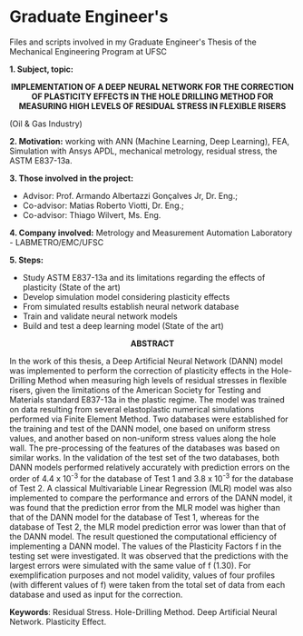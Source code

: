 # Graduate Engineer's 
Files and scripts involved in my Graduate Engineer's Thesis of the Mechanical Engineering Program at UFSC


**1. Subject, topic:** 

<p align="center">
  <strong>IMPLEMENTATION OF A DEEP NEURAL NETWORK FOR THE CORRECTION OF PLASTICITY EFFECTS IN THE HOLE DRILLING METHOD FOR MEASURING HIGH LEVELS OF RESIDUAL STRESS IN FLEXIBLE RISERS </strong>
</p>

(Oil & Gas Industry)

**2. Motivation:**  working with ANN (Machine Learning, Deep Learning), FEA, Simulation with Ansys APDL, mechanical metrology, residual stress, the ASTM E837-13a.

**3. Those involved in the project:** 

- Advisor:    Prof. Armando Albertazzi Gonçalves Jr, Dr. Eng.; 
- Co-advisor: Matias Roberto Viotti, Dr. Eng.; 
- Co-advisor: Thiago Wilvert, Ms. Eng.

**4. Company involved:** Metrology and Measurement Automation Laboratory - LABMETRO/EMC/UFSC

**5. Steps:**

  - Study ASTM E837-13a and its limitations regarding the effects of plasticity (State of the art)
  - Develop simulation model considering plasticity effects
  - From simulated results establish neural network database
  - Train and validate neural network models 
  - Build and test a deep learning model (State of the art) 

<p align="center">
  <strong> ABSTRACT </strong>
</p>

  In the work of this thesis, a Deep Artificial Neural Network (DANN) model was implemented to perform the correction of plasticity effects in the Hole-Drilling Method when measuring high levels of residual stresses in flexible risers, given the limitations of the American Society for Testing and Materials standard E837-13a in the plastic regime. The model was trained on data resulting from several elastoplastic numerical simulations performed via Finite Element Method. Two databases were established for the training and test of the DANN model, one based on uniform stress values, and another based on non-uniform stress values along the hole wall. The pre-processing of the features of the databases was based on similar works. In the validation of the test set of the two databases, both DANN models performed relatively accurately with prediction errors on the order of 4.4 x 10<sup>-3</sup> for the database of Test 1 and 3.8 x 10<sup>-3</sup> for the database of Test 2. A classical Multivariable Linear Regression (MLR) model was also implemented to compare the performance and errors of the DANN model, it was found that the prediction error from the MLR model was higher than that of the DANN model for the database of Test 1, whereas for the database of Test 2, the MLR model prediction error was lower than that of the DANN model. The result questioned the computational efficiency of implementing a DANN model. The values of the Plasticity Factors f in the testing set were investigated. It was observed that the predictions with the largest errors were simulated with the same value of f (1.30). For exemplification purposes and not model validity, values of four profiles (with different values of f) were taken from the total set of data from each database and used as input for the correction.


**Keywords**: Residual Stress. Hole-Drilling Method. Deep Artificial Neural Network. Plasticity Effect.


